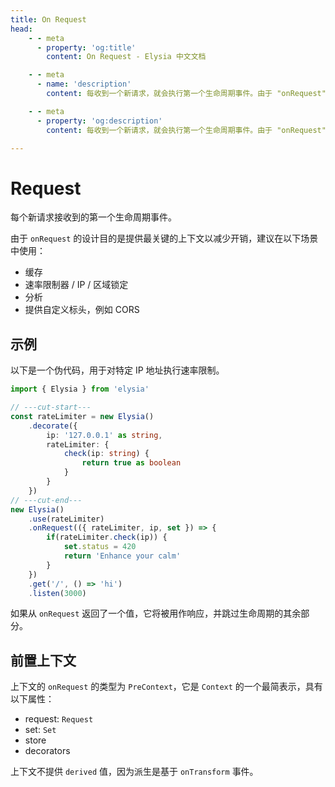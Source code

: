 ```yaml
---
title: On Request
head:
    - - meta
      - property: 'og:title'
        content: On Request - Elysia 中文文档

    - - meta
      - name: 'description'
        content: 每收到一个新请求，就会执行第一个生命周期事件。由于 "onRequest" 旨在只提供最关键的上下文以减少开销，因此建议在以下情况下使用：缓存、速率限制器/IP/区域锁定、分析、提供自定义头信息，如 CORS。

    - - meta
      - property: 'og:description'
        content: 每收到一个新请求，就会执行第一个生命周期事件。由于 "onRequest" 旨在只提供最关键的上下文以减少开销，因此建议在以下情况下使用：缓存、速率限制器/IP/区域锁定、分析、提供自定义头信息，如 CORS。

---
```


# Request

每个新请求接收到的第一个生命周期事件。

由于 `onRequest` 的设计目的是提供最关键的上下文以减少开销，建议在以下场景中使用：

- 缓存
- 速率限制器 / IP / 区域锁定
- 分析
- 提供自定义标头，例如 CORS

## 示例

以下是一个伪代码，用于对特定 IP 地址执行速率限制。
```typescript twoslash
import { Elysia } from 'elysia'

// ---cut-start---
const rateLimiter = new Elysia()
    .decorate({
        ip: '127.0.0.1' as string,
        rateLimiter: {
            check(ip: string) {
                return true as boolean
            }
        }
    })
// ---cut-end---
new Elysia()
    .use(rateLimiter)
    .onRequest(({ rateLimiter, ip, set }) => {
        if(rateLimiter.check(ip)) {
            set.status = 420
            return 'Enhance your calm'
        }
    })
    .get('/', () => 'hi')
    .listen(3000)
```

如果从 `onRequest` 返回了一个值，它将被用作响应，并跳过生命周期的其余部分。

## 前置上下文

上下文的 `onRequest` 的类型为 `PreContext`，它是 `Context` 的一个最简表示，具有以下属性：

- request: `Request`
- set: `Set`
- store
- decorators

上下文不提供 `derived` 值，因为派生是基于 `onTransform` 事件。
